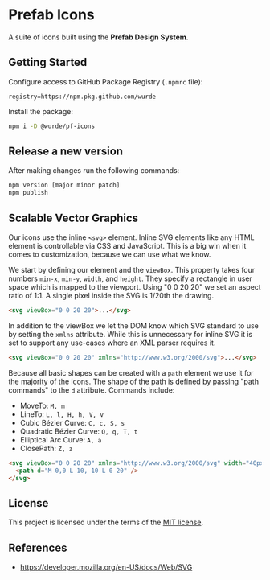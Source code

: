 # Prefab Icons

A suite of icons built using the **Prefab Design System**.

## Getting Started

Configure access to GitHub Package Registry (`.npmrc` file):

```
registry=https://npm.pkg.github.com/wurde
```

Install the package:

```bash
npm i -D @wurde/pf-icons
```

## Release a new version

After making changes run the following commands:

```bash
npm version [major minor patch]
npm publish
```

## Scalable Vector Graphics

Our icons use the inline `<svg>` element. Inline SVG elements like any HTML element is controllable via CSS and JavaScript. This is a big win when it comes to customization, because we can use what we know.

We start by defining our element and the `viewBox`. This property takes four numbers `min-x`, `min-y`, `width`, and `height`. They specify a rectangle in user space which is mapped to the viewport. Using "0 0 20 20" we set an aspect ratio of 1:1. A single pixel inside the SVG is 1/20th the drawing.

```html
<svg viewBox="0 0 20 20">...</svg>
```

In addition to the viewBox we let the DOM know which SVG standard to use by setting the `xmlns` attribute. While this is unnecessary for inline SVG it is set to support any use-cases where an XML parser requires it.

```html
<svg viewBox="0 0 20 20" xmlns="http://www.w3.org/2000/svg">...</svg>
```

Because all basic shapes can be created with a `path` element we use it for the majority of the icons. The shape of the path is defined by passing "path commands" to the `d` attribute. Commands include:

- MoveTo: `M, m`
- LineTo: `L, l, H, h, V, v`
- Cubic Bézier Curve: `C, c, S, s`
- Quadratic Bézier Curve: `Q, q, T, t`
- Elliptical Arc Curve: `A, a`
- ClosePath: `Z, z`

```html
<svg viewBox="0 0 20 20" xmlns="http://www.w3.org/2000/svg" width="40px">
  <path d="M 0,0 L 10, 10 L 0 20" />
</svg>
```

## License

This project is licensed under the terms of the [MIT license](/LICENSE).

## References

- https://developer.mozilla.org/en-US/docs/Web/SVG
